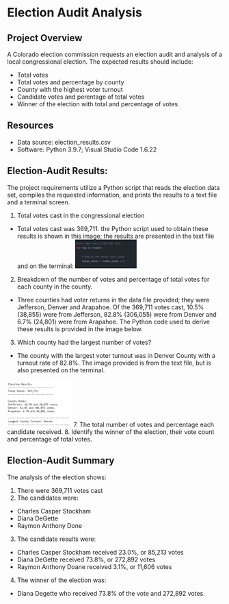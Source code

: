 # Election Audit Analysis

## Project Overview
A Colorado election commission requests an election audit and analysis of a local congressional election. The expected results should include:
- Total votes
- Total votes and percentage by county
- County with the highest voter turnout
- Candidate votes and perentage of total votes
- Winner of the election with total and percentage of votes

## Resources
- Data source: election_results.csv
- Software: Python 3.9.7; Visual Studio Code 1.6.22

## Election-Audit Results:
The project requirements utilize a Python script that reads the election data set, compiles the requested information, and prints the results to a text file and a terminal screen.  
1. Total votes cast in the congressional election
  - Total votes cast was 369,711. the Python script used to obtain these results is shown in this image; the results are presented in the text file and on the terminal:
     <img src = "Images/python_total_votes_for_statement.png" width = "30%" height = "10%">
2. Breakdown of the number of votes and percentage of total votes for each county in the county.
  - Three counties had voter returns in the data file provided; they were Jefferson, Denver and Arapahoe. Of the 369,711 votes cast, 10.5% (38,855) were from Jefferson, 82.8% (306,055) were from Denver and 6.7% (24,801) were from Arapahoe. The Python code used to derive these results is provided in the image below.
3. Which county had the largest number of votes?
  - The county with the largest voter turnout was in Denver County with a turnout rate of 82.8%. The image provided is from the text file, but is also presented on the terminal.
  <img src = "https://github.com/TeresaWehmeier/Election_Analysis/blob/main/Images/text_file_results_county_with_high_turnout.png" width = "30%" height = "10%">
7. The total number of votes and percentage each candidate received.
8. Identify the winner of the election, their vote count and percentage of total votes.

## Election-Audit Summary
The analysis of the election shows:
1. There were 369,711 votes cast
2. The candidates were:
  - Charles Casper Stockham
  - Diana DeGette
  - Raymon Anthony Done
3. The candidate results were:
  - Charles Casper Stockham received 23.0%, or 85,213 votes
  - Diana DeGette received 73.8%, or 272,892 votes
  - Raymon Anthony Doane received 3.1%, or 11,606 votes
4. The winner of the election was:
  - Diana Degette who received 73.8% of the vote and 272,892 votes.

